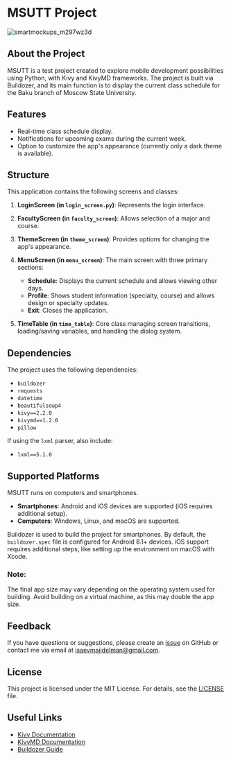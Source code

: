 # MSUTT Project

![smartmockups_m297wz3d](https://github.com/user-attachments/assets/49c4ce31-e979-463b-aa82-00dbd08f4fa1)

## About the Project
MSUTT is a test project created to explore mobile development possibilities using Python, with Kivy and KivyMD frameworks. The project is built via Buildozer, and its main function is to display the current class schedule for the Baku branch of Moscow State University.

## Features
- Real-time class schedule display.
- Notifications for upcoming exams during the current week.
- Option to customize the app's appearance (currently only a dark theme is available).

## Structure
This application contains the following screens and classes:

1. **LoginScreen (in `login_screen.py`)**: Represents the login interface.
2. **FacultyScreen (in `faculty_screen`)**: Allows selection of a major and course.
3. **ThemeScreen (in `theme_screen`)**: Provides options for changing the app's appearance.
4. **MenuScreen (in `menu_screen`)**: The main screen with three primary sections:
   - **Schedule**: Displays the current schedule and allows viewing other days.
   - **Profile**: Shows student information (specialty, course) and allows design or specialty updates.
   - **Exit**: Closes the application.

5. **TimeTable (in `time_table`)**: Core class managing screen transitions, loading/saving variables, and handling the dialog system.

## Dependencies
The project uses the following dependencies:
- `buildozer`
- `requests`
- `datetime`
- `beautifulsoup4`
- `kivy==2.2.0`
- `kivymd==1.2.0`
- `pillow`

If using the `lxml` parser, also include:
- `lxml==5.1.0`

## Supported Platforms
MSUTT runs on computers and smartphones.

- **Smartphones**: Android and iOS devices are supported (iOS requires additional setup).
- **Computers**: Windows, Linux, and macOS are supported.

Buildozer is used to build the project for smartphones. By default, the `buildozer.spec` file is configured for Android 8.1+ devices. iOS support requires additional steps, like setting up the environment on macOS with Xcode.

### Note:
The final app size may vary depending on the operating system used for building. Avoid building on a virtual machine, as this may double the app size.

## Feedback
If you have questions or suggestions, please create an [issue](https://github.com/MajidIsaev/MSUTT/issues) on GitHub or contact me via email at isaevmajidelman@gmail.com.

## License
This project is licensed under the MIT License. For details, see the [LICENSE](LICENSE) file.

## Useful Links
- [Kivy Documentation](https://kivy.org/doc/stable/)
- [KivyMD Documentation](https://kivymd.readthedocs.io/en/1.1.1/)
- [Buildozer Guide](https://buildozer.readthedocs.io/en/stable/)